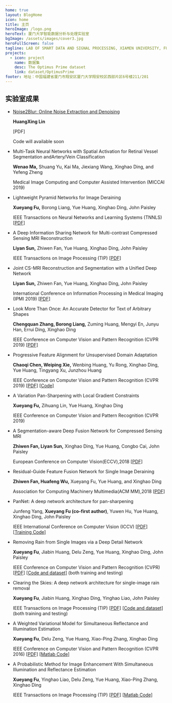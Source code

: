 ```yaml
---
home: true
layout: BlogHome
icon: home
title: 主页
heroImage: /logo.png
heroText: 厦门大学智能数据分析与处理实验室
bgImage: /assets/images/cover3.jpg
heroFullScreen: false
tagline: LAB OF SMART DATA AND SIGNAL PROCESSING, XIAMEN UNIVERSITY, FUJIAN CHINA
projects:
  - icon: project
    name: 数据集
    desc: The Optimus Prime dataset
    link: dataset/OptimusPrime
footer: 地址：中国福建省厦门市翔安区厦门大学翔安校区西部片区6号楼211/201
---
```


## 实验室成果

- [Noise2Blur: Online Noise Extraction and Denoising](https://xmu-smartdsp.github.io/news/news20191204.html)

  **HuangXing Lin**

  [PDF]

  Code will available soon

- Multi-Task Neural Networks with Spatial Activation for Retinal Vessel Segmentation andArtery/Vein Classification

  **Wenao Ma,** Shuang Yu, Kai Ma, Jiexiang Wang, Xinghao Ding, and Yefeng Zheng

  Medical Image Computing and Computer Assisted Intervention (MICCAI 2019)

- Lightweight Pyramid Networks for Image Deraining

  **Xueyang Fu,** Borong Liang, Yue Huang, Xinghao Ding, John Paisley

  IEEE Transactions on Neural Networks and Learning Systems (TNNLS) [[PDF\]](https://arxiv.org/abs/1805.06173)

- A Deep Information Sharing Network for Multi-contrast Compressed Sensing MRI Reconstruction

  **Liyan Sun,** Zhiwen Fan, Yue Huang, Xinghao Ding, John Paisley

  IEEE Transactions on Image Processing (TIP) [[PDF\]](https://arxiv.org/abs/1804.03596)

- Joint CS-MRI Reconstruction and Segmentation with a Unified Deep Network

  **Liyan Sun,** Zhiwen Fan, Yue Huang, Xinghao Ding, John Paisley

  International Conference on Information Processing in Medical Imaging (IPMI 2019) [[PDF\]](https://arxiv.org/abs/1805.02165)

- Look More Than Once: An Accurate Detector for Text of Arbitrary Shapes

  **Chengquan Zhang, Borong Liang,** Zuming Huang, Mengyi En, Junyu Han, Errui Ding, Xinghao Ding

  IEEE Conference on Computer Vision and Pattern Recognition (CVPR 2019) [[PDF\]](https://arxiv.org/abs/1904.06535)

- Progressive Feature Alignment for Unsupervised Domain Adaptation

  **Chaoqi Chen, Weiping Xie,** Wenbing Huang, Yu Rong, Xinghao Ding, Yue Huang, Tingyang Xu, Junzhou Huang

  IEEE Conference on Computer Vision and Pattern Recognition (CVPR 2019) [[PDF\]](http://export.arxiv.org/abs/1811.08585) [[Code\]](https://github.com/Xiewp/PFAN)

- A Variation Pan-Sharpening with Local Gradient Constraints

  **Xueyang Fu,** Zihuang Lin, Yue Huang, Xinghao Ding

  IEEE Conference on Computer Vision and Pattern Recognition (CVPR 2019)

- A Segmentation-aware Deep Fusion Network for Compressed Sensing MRI

  **Zhiwen Fan, Liyan Sun,** Xinghao Ding, Yue Huang, Congbo Cai, John Paisley

  European Conference on Computer Vision(ECCV),2018 [[PDF\]](https://arxiv.org/abs/1804.01210)

- Residual-Guide Feature Fusion Network for Single Image Deraining

  **Zhiwen Fan, Huafeng Wu,** Xueyang Fu, Yue Huang, and Xinghao Ding

  Association for Computing Machinery Multimedia(ACM MM),2018 [[PDF\]](https://arxiv.org/abs/1804.07493)

- PanNet: A deep network architecture for pan-sharpening

  Junfeng Yang, **Xueyang Fu (co-first author)**, Yuwen Hu, Yue Huang, Xinghao Ding, John Paisley

  IEEE International Conference on Computer Vision (ICCV) [[PDF\]](https://xueyangfu.github.io/paper/2017/iccv/YangFuetal2017.pdf) [[Training Code\]](https://xueyangfu.github.io/projects/iccv2017.html)

- Removing Rain from Single Images via a Deep Detail Network

  **Xueyang Fu**, Jiabin Huang, Delu Zeng, Yue Huang, Xinghao Ding, John Paisley

  IEEE Conference on Computer Vision and Pattern Recognition (CVPR) [[PDF\]](https://xueyangfu.github.io/paper/2017/cvpr/cvpr2017.pdf) [[Code and dataset\]](https://xueyangfu.github.io/projects/cvpr2017.html) (both training and testing)

- Clearing the Skies: A deep network architecture for single-image rain removal

  **Xueyang Fu**, Jiabin Huang, Xinghao Ding, Yinghao Liao, John Paisley

  IEEE Transactions on Image Processing (TIP) [[PDF\]](https://xueyangfu.github.io/paper/2017/tip/tip2017.pdf) [[Code and dataset\]](https://xueyangfu.github.io/projects/tip2017.html) (both training and testing)

- A Weighted Variational Model for Simultaneous Reflectance and Illumination Estimation

  **Xueyang Fu**, Delu Zeng, Yue Huang, Xiao-Ping Zhang, Xinghao Ding

  IEEE Conference on Computer Vision and Pattern Recognition (CVPR 2016) [[PDF\]](https://xueyangfu.github.io/paper/2016/cvpr/cvpr2016.pdf) [[Matlab Code\]](https://xueyangfu.github.io/paper/2016/cvpr/Matlab_implementation.zip)

- A Probabilistic Method for Image Enhancement With Simultaneous Illumination and Reflectance Estimation

  **Xueyang Fu**, Yinghao Liao, Delu Zeng, Yue Huang, Xiao-Ping Zhang, Xinghao Ding

  IEEE Transactions on Image Processing (TIP) [[PDF\]](https://xueyangfu.github.io/paper/2015/TIP/TIP2015.pdf) [[Matlab Code\]](https://xueyangfu.github.io/paper/2015/TIP/Matlab_code.zip)
